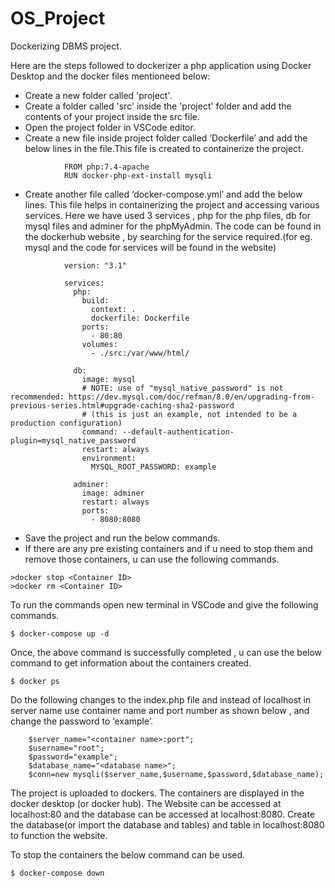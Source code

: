 # OS_Project


Dockerizing DBMS project.

Here are the steps followed to dockerizer a php application using Docker Desktop and the docker files mentioneed below:

- Create a new folder  called 'project'. 
- Create a folder called 'src' inside the 'project' folder and add the contents of your project inside the src file.
- Open the project folder in VSCode editor.
- Create a new file inside project folder called ‘Dockerfile’ and add the below lines in the file.This file is created to containerize the project.
```
            FROM php:7.4-apache
            RUN docker-php-ext-install mysqli
```


- Create another file called ‘docker-compose.yml’  and add the below lines. This file helps in containerizing the project and accessing various services. Here we have used 3 services , php for the php files, db for mysql files and adminer for the phpMyAdmin. The code can be found in the dockerhub website , by searching for the service required.(for eg. mysql and the code for services will be found in the website)
```
            version: "3.1"

            services:
              php:
                build:
                  context: .
                  dockerfile: Dockerfile
                ports:
                  - 80:80
                volumes:
                  - ./src:/var/www/html/

              db:
                image: mysql
                # NOTE: use of "mysql_native_password" is not recommended: https://dev.mysql.com/doc/refman/8.0/en/upgrading-from-previous-series.html#upgrade-caching-sha2-password
                # (this is just an example, not intended to be a production configuration)
                command: --default-authentication-plugin=mysql_native_password
                restart: always
                environment:
                  MYSQL_ROOT_PASSWORD: example

              adminer:
                image: adminer
                restart: always
                ports:
                  - 8080:8080
```


- Save the project and run the below commands.
- If there are any pre existing containers and if u need to stop them and remove those containers, u can use the following commands.
```
>docker stop <Container ID>
>docker rm <Container ID>
```


To run the commands open new terminal in VSCode and give the following commands.
```
$ docker-compose up -d
```


Once, the above command is successfully completed , u can use the below command to get information about the containers created.
```
$ docker ps
```


Do the following changes to the index.php file and instead of localhost in server name use container name and port number as shown below , and change the password to ‘example’.
```
    $server_name="<container name>:port";
    $username="root";
    $password="example";
    $database_name="<database name>";
    $conn=new mysqli($server_name,$username,$password,$database_name);
```


The project is uploaded to dockers. The containers are displayed in the docker desktop (or docker hub).
The Website can be accessed at localhost:80 and the database can be accessed at localhost:8080.
Create the database(or import the database and tables) and table in localhost:8080 to function the website.


To stop the containers the below command can be used.
```
$ docker-compose down
```
